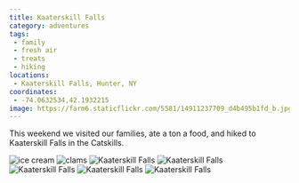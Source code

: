 ```yaml
---
title: Kaaterskill Falls
category: adventures
tags:
 - family
 - fresh air
 - treats
 - hiking
locations:
 - Kaaterskill Falls, Hunter, NY
coordinates:
 - -74.0632534,42.1932215
image: https://farm6.staticflickr.com/5581/14911237709_d4b495b1fd_b.jpg
---
```


This weekend we visited our families, ate a ton a food, and hiked to Kaaterskill Falls in the Catskills.

<div class="photos">
<img src="https://farm6.staticflickr.com/5583/15105119931_0602989c09_b.jpg" class="img-half" alt="ice cream">
<img src="https://farm6.staticflickr.com/5583/15108122215_f8147c0d99_b.jpg" class="img-half" alt="clams">
<img src="https://farm4.staticflickr.com/3852/15094931141_d1926efe18_b.jpg" alt="Kaaterskill Falls">
<img src="https://farm6.staticflickr.com/5567/15097927035_bc505ed365_b.jpg" class="img-half" alt="Kaaterskill Falls">
<img src="https://farm4.staticflickr.com/3911/15074906716_a4a5f73939_b.jpg" class="img-half" alt="Kaaterskill Falls">
<img src="https://farm6.staticflickr.com/5554/15097906595_014e0a79bc_b.jpg" class="img-half" alt="Kaaterskill Falls">
<img src="https://farm6.staticflickr.com/5581/14911237709_d4b495b1fd_b.jpg" class="img-half" alt="Kaaterskill Falls">
</div>
